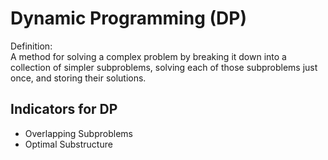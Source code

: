# Dynamic Programming (DP)

Definition:  
A method for solving a complex problem by breaking it down into a collection of simpler subproblems, solving each of those subproblems just once, and storing their solutions.

## Indicators for DP

- Overlapping Subproblems
- Optimal Substructure

